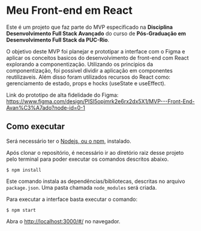 # Meu Front-end em React

Este é um projeto que faz parte do MVP especificado na **Disciplina Desenvolvimento Full Stack Avançado** do curso de **Pós-Graduação em Desenvolvimento Full Stack da PUC-Rio**. 

O objetivo deste MVP foi planejar e prototipar a interface com o Figma e aplicar os conceitos basicos do desenvolvimento de front-end com React explorando a componentização. 
Utilizando os principios da componentização, foi possivel dividir a aplicação em componentes reutilizaveis. 
Além disso foram utilizados recursos do React como: gerenciamento de estado, props e hocks (useState e useEffect).

Link do prototipo de alta fidelidade do Figma: https://www.figma.com/design/PISl5opjmrk2e6rx2dx5X1/MVP---Front-End-Avan%C3%A7ado?node-id=0-1 


## Como executar

Será necessário ter o [Nodejs, ou o npm,](https://nodejs.org/en/download/) instalado. 

Após clonar o repositório, é necessário ir ao diretório raiz desse projeto pelo terminal para poder executar os comandos descritos abaixo.

```
$ npm install
```

Este comando instala as dependências/bibliotecas, descritas no arquivo `package.json`. Uma pasta chamada `node_modules` será criada.

Para executar a interface basta executar o comando: 

```
$ npm start
```

Abra o [http://localhost:3000/#/](http://localhost:3000/#/) no navegador.